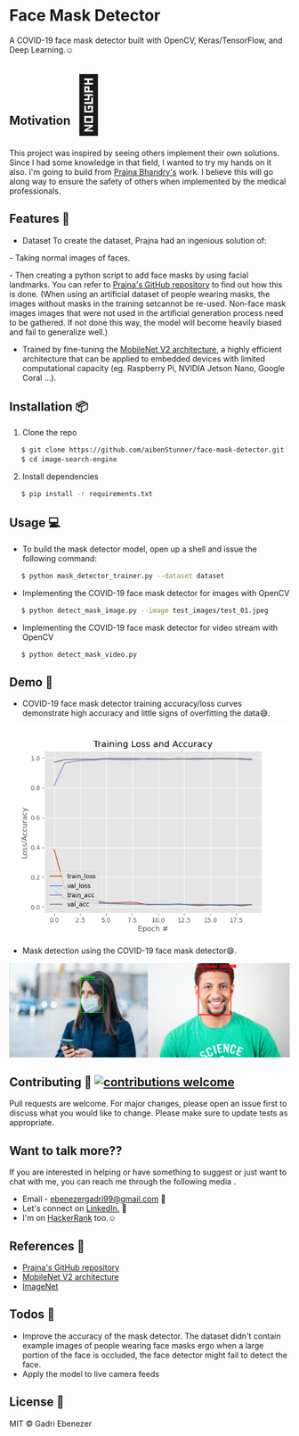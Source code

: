 <h1 align="left">
    Face Mask Detector
</h1>

 A COVID-19 face mask detector built with OpenCV, Keras/TensorFlow, and Deep Learning.:relaxed:

<h2> Motivation<span style='font-size:100px;'>&#127775;</span></h2>	
<p>
This project was inspired by seeing others implement their own solutions. Since I had some knowledge in that field, I wanted to try my hands on it also. I'm going to build from <a href="https://github.com/prajnasb/observations">Prajna Bhandry's</a> work. I believe this will go along way to ensure the safety of others when implemented by the medical professionals.
</p>

## Features :gem:
* Dataset
To create the dataset, Prajna had an ingenious solution of:
<p>- Taking normal images of faces.</p>
<p>- Then creating a python script to add face masks by using facial landmarks. You can refer to <a href="https://github.com/prajnasb/observations/tree/master/mask_classifier/Data_Generator">Prajna's GitHub repository</a> to find out how this is done.
(When using an artificial dataset of people wearing masks, the images without masks in the training setcannot be re-used. Non-face mask images images that were not used in the artificial generation process need to be gathered. If not done this way, the model will become heavily biased and fail to generalize well.)</p>

* Trained by fine-tuning the <a href="https://github.com/prajnasb/observations/tree/master/mask_classifier/Data_Generator">MobileNet V2 architecture</a>, a highly efficient architecture that can be applied to embedded devices with limited computational capacity (eg. Raspberry Pi, NVIDIA Jetson Nano, Google Coral ...). 

## Installation :package:
1. Clone the repo
```bash
   $ git clone https://github.com/aibenStunner/face-mask-detector.git
   $ cd image-search-engine
```
2. Install dependencies
```bash
   $ pip install -r requirements.txt
```

## Usage :computer:
* To build the mask detector model, open up a shell and issue the following command:
```bash
   $ python mask_detector_trainer.py --dataset dataset
```
* Implementing the COVID-19 face mask detector for images with OpenCV
```bash
   $ python detect_mask_image.py --image test_images/test_01.jpeg
```
* Implementing the COVID-19 face mask detector for video stream with OpenCV
```bash
   $ python detect_mask_video.py
```
## Demo :movie_camera:
* COVID-19 face mask detector training accuracy/loss curves demonstrate high accuracy and little signs of overfitting the data:sweat_smile:.

![](plot.png)

* Mask detection using the COVID-19 face mask detector:smile:.

![](demo.png)
   
 
 ## Contributing :gift: [![contributions welcome](https://img.shields.io/badge/contributions-welcome-brightgreen.svg?style=flat)](https://github.com/dwyl/esta/issues)
Pull requests are welcome. For major changes, please open an issue first to discuss what you would like to change.
Please make sure to update tests as appropriate.

## Want to talk more??
 If you are interested in helping or have something to suggest or just want to chat with me, you can reach me through the following media .
* Email - ebenezergadri99@gmail.com :e-mail:
* Let's connect on <a href="https://www.linkedin.com/in/thegadri/">LinkedIn.</a> :pushpin:
* I'm on <a href="https://www.hackerrank.com/aiben_">HackerRank</a> too.:relaxed:

## References :book:
* <a href="https://github.com/prajnasb/observations">Prajna's GitHub repository</a>
* <a href="https://arxiv.org/abs/1801.04381">MobileNet V2 architecture</a>
* <a href="http://www.image-net.org/">ImageNet</a>


## Todos :pencil:
* Improve the accuracy of the mask detector. 
The dataset didn't contain example images of people wearing face masks ergo when a large portion of the face is occluded, the face detector might fail to detect the face.
* Apply the model to live camera feeds

License :key:
----

MIT &copy; Gadri Ebenezer

